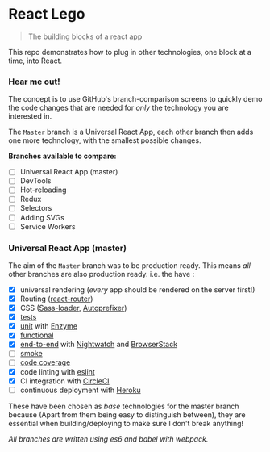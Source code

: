 # React Lego

> The building blocks of a react app

This repo demonstrates how to plug in other technologies, one block at a time, into React.

### Hear me out!

The concept is to use GitHub's branch-comparison screens to quickly demo the code changes that are needed for *only* the technology you are interested in.

The `Master` branch is a Universal React App, each other branch then adds one more technology, with the smallest possible changes.

**Branches available to compare:**

 * [ ] Universal React App (master)
 * [ ] DevTools
 * [ ] Hot-reloading
 * [ ] Redux
 * [ ] Selectors
 * [ ] Adding SVGs
 * [ ] Service Workers

### Universal React App (master)

The aim of the `Master` branch was to be production ready.
This means _all_ other branches are also production ready. i.e. the have :

 * [x] universal rendering (_every_ app should be rendered on the server first!)
 * [x] Routing ([react-router](https://github.com/reactjs/react-router))
 * [x] CSS ([Sass-loader](https://github.com/jtangelder/sass-loader), [Autoprefixer](https://github.com/postcss/autoprefixer))
 * [x] [tests](/tests/README.md)
  * [x] [unit](/tests/README.md#unit-testing) with [Enzyme](https://github.com/airbnb/enzyme)
  * [x] [functional](/tests/README.md#functional-testing)
  * [x] [end-to-end](/tests/README.md#e2e-testing) with [Nightwatch](http://nightwatchjs.org/) and [BrowserStack](https://www.browserstack.com)
  * [ ] [smoke](/tests/README.md#smoke-testing)
  * [ ] [code coverage](/tests/README.md#code-coverage)
 * [x] code linting with [eslint](http://eslint.org/)
 * [x] CI integration with [CircleCI](https://circleci.com/)
 * [ ] continuous deployment with [Heroku](http://www.heroku.com/)

These have been chosen as _base_ technologies for the master branch because (Apart from them being easy to distinguish between),
they are essential when building/deploying to make sure I don't break anything!

_All branches are written using es6 and babel with webpack._
